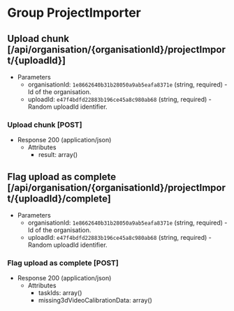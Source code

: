 # Group ProjectImporter

## Upload chunk [/api/organisation/{organisationId}/projectImport/{uploadId}]

+ Parameters
    + organisationId: `1e8662640b31b28050a9ab5eafa8371e` (string, required) - Id of the organisation.
    + uploadId: `e47f4bdfd22883b196ce45a8c980ab68` (string, required) - Random uploadId identifier.

### Upload chunk [POST]

+ Response 200 (application/json)
    + Attributes
        + result: array() 
        
## Flag upload as complete [/api/organisation/{organisationId}/projectImport/{uploadId}/complete]

+ Parameters
    + organisationId: `1e8662640b31b28050a9ab5eafa8371e` (string, required) - Id of the organisation.
    + uploadId: `e47f4bdfd22883b196ce45a8c980ab68` (string, required) - Random uploadId identifier.

### Flag upload as complete [POST]

+ Response 200 (application/json)
    + Attributes
        + taskIds: array() 
        + missing3dVideoCalibrationData: array() 